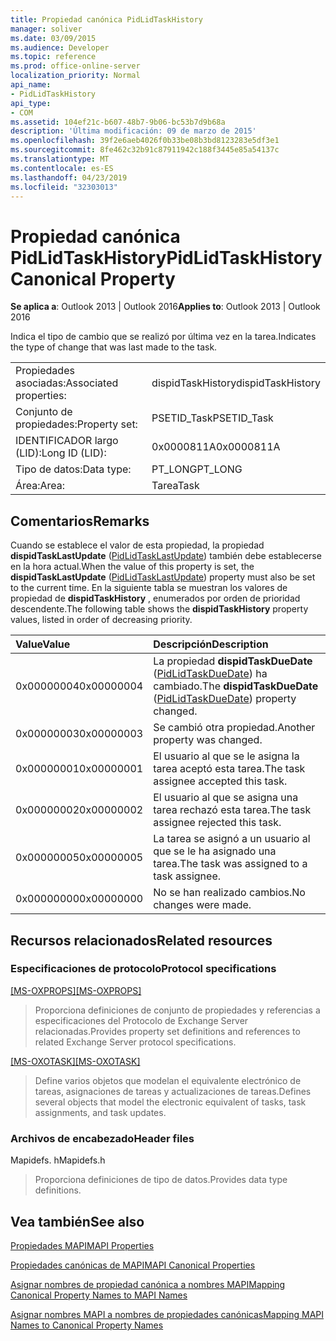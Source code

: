 ```yaml
---
title: Propiedad canónica PidLidTaskHistory
manager: soliver
ms.date: 03/09/2015
ms.audience: Developer
ms.topic: reference
ms.prod: office-online-server
localization_priority: Normal
api_name:
- PidLidTaskHistory
api_type:
- COM
ms.assetid: 104ef21c-b607-48b7-9b06-bc53b7d9b68a
description: 'Última modificación: 09 de marzo de 2015'
ms.openlocfilehash: 39f2e6aeb4026f0b33be08b3bd8123283e5df3e1
ms.sourcegitcommit: 8fe462c32b91c87911942c188f3445e85a54137c
ms.translationtype: MT
ms.contentlocale: es-ES
ms.lasthandoff: 04/23/2019
ms.locfileid: "32303013"
---
```

# <a name="pidlidtaskhistory-canonical-property"></a><span data-ttu-id="80b3e-103">Propiedad canónica PidLidTaskHistory</span><span class="sxs-lookup"><span data-stu-id="80b3e-103">PidLidTaskHistory Canonical Property</span></span>

  
  
<span data-ttu-id="80b3e-104">**Se aplica a**: Outlook 2013 | Outlook 2016</span><span class="sxs-lookup"><span data-stu-id="80b3e-104">**Applies to**: Outlook 2013 | Outlook 2016</span></span> 
  
<span data-ttu-id="80b3e-105">Indica el tipo de cambio que se realizó por última vez en la tarea.</span><span class="sxs-lookup"><span data-stu-id="80b3e-105">Indicates the type of change that was last made to the task.</span></span>
  
|||
|:-----|:-----|
|<span data-ttu-id="80b3e-106">Propiedades asociadas:</span><span class="sxs-lookup"><span data-stu-id="80b3e-106">Associated properties:</span></span>  <br/> |<span data-ttu-id="80b3e-107">dispidTaskHistory</span><span class="sxs-lookup"><span data-stu-id="80b3e-107">dispidTaskHistory</span></span>  <br/> |
|<span data-ttu-id="80b3e-108">Conjunto de propiedades:</span><span class="sxs-lookup"><span data-stu-id="80b3e-108">Property set:</span></span>  <br/> |<span data-ttu-id="80b3e-109">PSETID_Task</span><span class="sxs-lookup"><span data-stu-id="80b3e-109">PSETID_Task</span></span>  <br/> |
|<span data-ttu-id="80b3e-110">IDENTIFICADOR largo (LID):</span><span class="sxs-lookup"><span data-stu-id="80b3e-110">Long ID (LID):</span></span>  <br/> |<span data-ttu-id="80b3e-111">0x0000811A</span><span class="sxs-lookup"><span data-stu-id="80b3e-111">0x0000811A</span></span>  <br/> |
|<span data-ttu-id="80b3e-112">Tipo de datos:</span><span class="sxs-lookup"><span data-stu-id="80b3e-112">Data type:</span></span>  <br/> |<span data-ttu-id="80b3e-113">PT_LONG</span><span class="sxs-lookup"><span data-stu-id="80b3e-113">PT_LONG</span></span>  <br/> |
|<span data-ttu-id="80b3e-114">Área:</span><span class="sxs-lookup"><span data-stu-id="80b3e-114">Area:</span></span>  <br/> |<span data-ttu-id="80b3e-115">Tarea</span><span class="sxs-lookup"><span data-stu-id="80b3e-115">Task</span></span>  <br/> |
   
## <a name="remarks"></a><span data-ttu-id="80b3e-116">Comentarios</span><span class="sxs-lookup"><span data-stu-id="80b3e-116">Remarks</span></span>

<span data-ttu-id="80b3e-117">Cuando se establece el valor de esta propiedad, la propiedad **dispidTaskLastUpdate** ([PidLidTaskLastUpdate](pidlidtasklastupdate-canonical-property.md)) también debe establecerse en la hora actual.</span><span class="sxs-lookup"><span data-stu-id="80b3e-117">When the value of this property is set, the **dispidTaskLastUpdate** ([PidLidTaskLastUpdate](pidlidtasklastupdate-canonical-property.md)) property must also be set to the current time.</span></span> <span data-ttu-id="80b3e-118">En la siguiente tabla se muestran los valores de propiedad de **dispidTaskHistory** , enumerados por orden de prioridad descendente.</span><span class="sxs-lookup"><span data-stu-id="80b3e-118">The following table shows the **dispidTaskHistory** property values, listed in order of decreasing priority.</span></span> 
  
|<span data-ttu-id="80b3e-119">**Value**</span><span class="sxs-lookup"><span data-stu-id="80b3e-119">**Value**</span></span>|<span data-ttu-id="80b3e-120">**Descripción**</span><span class="sxs-lookup"><span data-stu-id="80b3e-120">**Description**</span></span>|
|:-----|:-----|
|<span data-ttu-id="80b3e-121">0x00000004</span><span class="sxs-lookup"><span data-stu-id="80b3e-121">0x00000004</span></span>  <br/> |<span data-ttu-id="80b3e-122">La propiedad **dispidTaskDueDate** ([PidLidTaskDueDate](pidlidtaskduedate-canonical-property.md)) ha cambiado.</span><span class="sxs-lookup"><span data-stu-id="80b3e-122">The **dispidTaskDueDate** ([PidLidTaskDueDate](pidlidtaskduedate-canonical-property.md)) property changed.</span></span>  <br/> |
|<span data-ttu-id="80b3e-123">0x00000003</span><span class="sxs-lookup"><span data-stu-id="80b3e-123">0x00000003</span></span>  <br/> |<span data-ttu-id="80b3e-124">Se cambió otra propiedad.</span><span class="sxs-lookup"><span data-stu-id="80b3e-124">Another property was changed.</span></span>  <br/> |
|<span data-ttu-id="80b3e-125">0x00000001</span><span class="sxs-lookup"><span data-stu-id="80b3e-125">0x00000001</span></span>  <br/> |<span data-ttu-id="80b3e-126">El usuario al que se le asigna la tarea aceptó esta tarea.</span><span class="sxs-lookup"><span data-stu-id="80b3e-126">The task assignee accepted this task.</span></span>  <br/> |
|<span data-ttu-id="80b3e-127">0x00000002</span><span class="sxs-lookup"><span data-stu-id="80b3e-127">0x00000002</span></span>  <br/> |<span data-ttu-id="80b3e-128">El usuario al que se asigna una tarea rechazó esta tarea.</span><span class="sxs-lookup"><span data-stu-id="80b3e-128">The task assignee rejected this task.</span></span>  <br/> |
|<span data-ttu-id="80b3e-129">0x00000005</span><span class="sxs-lookup"><span data-stu-id="80b3e-129">0x00000005</span></span>  <br/> |<span data-ttu-id="80b3e-130">La tarea se asignó a un usuario al que se le ha asignado una tarea.</span><span class="sxs-lookup"><span data-stu-id="80b3e-130">The task was assigned to a task assignee.</span></span>  <br/> |
|<span data-ttu-id="80b3e-131">0x00000000</span><span class="sxs-lookup"><span data-stu-id="80b3e-131">0x00000000</span></span>  <br/> |<span data-ttu-id="80b3e-132">No se han realizado cambios.</span><span class="sxs-lookup"><span data-stu-id="80b3e-132">No changes were made.</span></span>  <br/> |
   
## <a name="related-resources"></a><span data-ttu-id="80b3e-133">Recursos relacionados</span><span class="sxs-lookup"><span data-stu-id="80b3e-133">Related resources</span></span>

### <a name="protocol-specifications"></a><span data-ttu-id="80b3e-134">Especificaciones de protocolo</span><span class="sxs-lookup"><span data-stu-id="80b3e-134">Protocol specifications</span></span>

<span data-ttu-id="80b3e-135">[[MS-OXPROPS]](https://msdn.microsoft.com/library/f6ab1613-aefe-447d-a49c-18217230b148%28Office.15%29.aspx)</span><span class="sxs-lookup"><span data-stu-id="80b3e-135">[[MS-OXPROPS]](https://msdn.microsoft.com/library/f6ab1613-aefe-447d-a49c-18217230b148%28Office.15%29.aspx)</span></span>
  
> <span data-ttu-id="80b3e-136">Proporciona definiciones de conjunto de propiedades y referencias a especificaciones del Protocolo de Exchange Server relacionadas.</span><span class="sxs-lookup"><span data-stu-id="80b3e-136">Provides property set definitions and references to related Exchange Server protocol specifications.</span></span>
    
<span data-ttu-id="80b3e-137">[[MS-OXOTASK]](https://msdn.microsoft.com/library/55600ec0-6195-4730-8436-59c7931ef27e%28Office.15%29.aspx)</span><span class="sxs-lookup"><span data-stu-id="80b3e-137">[[MS-OXOTASK]](https://msdn.microsoft.com/library/55600ec0-6195-4730-8436-59c7931ef27e%28Office.15%29.aspx)</span></span>
  
> <span data-ttu-id="80b3e-138">Define varios objetos que modelan el equivalente electrónico de tareas, asignaciones de tareas y actualizaciones de tareas.</span><span class="sxs-lookup"><span data-stu-id="80b3e-138">Defines several objects that model the electronic equivalent of tasks, task assignments, and task updates.</span></span>
    
### <a name="header-files"></a><span data-ttu-id="80b3e-139">Archivos de encabezado</span><span class="sxs-lookup"><span data-stu-id="80b3e-139">Header files</span></span>

<span data-ttu-id="80b3e-140">Mapidefs. h</span><span class="sxs-lookup"><span data-stu-id="80b3e-140">Mapidefs.h</span></span>
  
> <span data-ttu-id="80b3e-141">Proporciona definiciones de tipo de datos.</span><span class="sxs-lookup"><span data-stu-id="80b3e-141">Provides data type definitions.</span></span>
    
## <a name="see-also"></a><span data-ttu-id="80b3e-142">Vea también</span><span class="sxs-lookup"><span data-stu-id="80b3e-142">See also</span></span>



[<span data-ttu-id="80b3e-143">Propiedades MAPI</span><span class="sxs-lookup"><span data-stu-id="80b3e-143">MAPI Properties</span></span>](mapi-properties.md)
  
[<span data-ttu-id="80b3e-144">Propiedades canónicas de MAPI</span><span class="sxs-lookup"><span data-stu-id="80b3e-144">MAPI Canonical Properties</span></span>](mapi-canonical-properties.md)
  
[<span data-ttu-id="80b3e-145">Asignar nombres de propiedad canónica a nombres MAPI</span><span class="sxs-lookup"><span data-stu-id="80b3e-145">Mapping Canonical Property Names to MAPI Names</span></span>](mapping-canonical-property-names-to-mapi-names.md)
  
[<span data-ttu-id="80b3e-146">Asignar nombres MAPI a nombres de propiedades canónicas</span><span class="sxs-lookup"><span data-stu-id="80b3e-146">Mapping MAPI Names to Canonical Property Names</span></span>](mapping-mapi-names-to-canonical-property-names.md)


